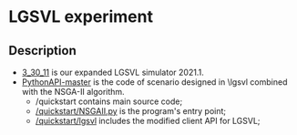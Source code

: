 # LGSVL experiment

## Description

- [3_30_11](https://github.com/simplexity-lab/SAFEVAR/tree/main/LG/3_30_11) is our expanded LGSVL simulator 2021.1.
- [PythonAPI-master](https://github.com/simplexity-lab/SAFEVAR/tree/main/LG/PythonAPI-master) is the code of scenario designed in \lgsvl combined with the NSGA-II algorithm.
    - /quickstart contains main source code;
    - [/quickstart/NSGAII.py](https://github.com/simplexity-lab/SAFEVAR/blob/main/LG/PythonAPI-master/quickstart/NSGAII.py) is the program's entry point;
    - [/quickstart/lgsvl](https://github.com/simplexity-lab/SAFEVAR/tree/main/LG/PythonAPI-master/quickstart/lgsvl) includes the modified client API for LGSVL;
